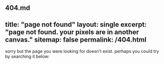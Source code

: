 404.md
---
title: "page not found"
layout: single
excerpt: "page not found. your pixels are in another canvas."
sitemap: false
permalink: /404.html
----

sorry but the page you were looking for doesn't exist. perhaps you could try by searching it below:

<script type="text/javascript">
  var GOOG_FIXURL_LANG = 'en';
  var GOOG_FIXURL_SITE = '{{ site.url }}'
</script>
<script type="text/javascript"
  src="//linkhelp.clients.google.com/tbproxy/lh/wm/fixurl.js">
</script>
